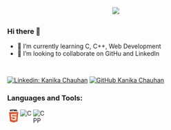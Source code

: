 <h1 align="center">
  <a href="https://git.io/typing-svg">
    <img src="https://readme-typing-svg.herokuapp.com/?lines=Hello,Programmers!👋;I'm+Kanika+Chauhan...;This+is+my+profile!&center=true&size=30">
  </a>
</h1>

### Hi there 👋

- 🌱 I’m currently learning C, C++, Web Development
- 👯 I’m looking to collaborate on GitHu and  LinkedIn


<br />


[![Linkedin: Kanika Chauhan](https://img.shields.io/badge/-Kanika-blue?style=flat-square&logo=Linkedin&logoColor=white&link=https://https://www.linkedin.com/in/kanika-chauhan-b2084828a/)](linkedin.com/in/kanika-chauhan-b2084828a)
[![GitHub Kanika Chauhan](https://img.shields.io/github/followers/Kanika?label=Follow&style=social)](https://github.com/Kanika1305)


### Languages and Tools:

<img align="left" alt="HTML5" width="30px" src="https://raw.githubusercontent.com/github/explore/80688e429a7d4ef2fca1e82350fe8e3517d3494d/topics/html/html.png" />
<img align="left" alt="C" width="30px" src="https://img.icons8.com/color/50/000000/c-programming.png"/>
<img align="left" alt="CPP" width="30px" src="https://www.freeiconspng.com/uploads/c--logo-icon-0.png"/>


